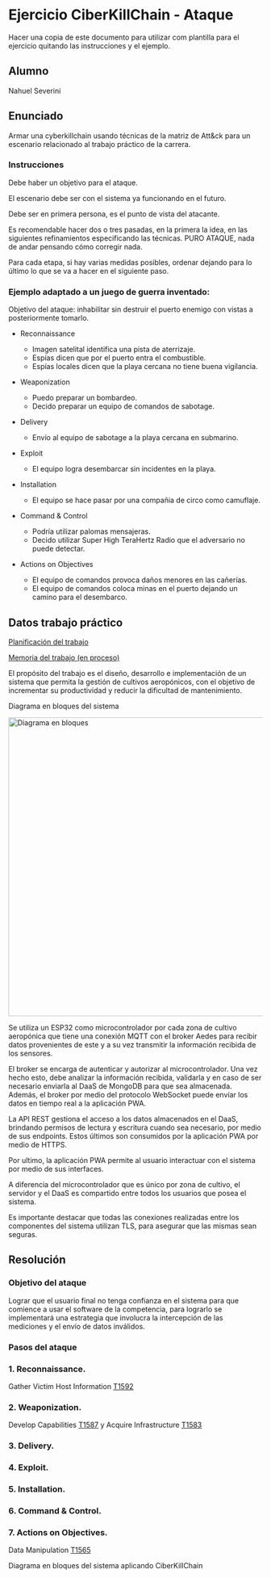 # Ejercicio CiberKillChain - Ataque

Hacer una copia de este documento para utilizar com plantilla para el ejercicio quitando las instrucciones y el ejemplo.

## Alumno

Nahuel Severini

## Enunciado

Armar una cyberkillchain usando técnicas de la matriz de Att&ck para un escenario relacionado al trabajo práctico de la carrera.

### Instrucciones

Debe haber un objetivo para el ataque.

El escenario debe ser con el sistema ya funcionando en el futuro.

Debe ser en primera persona, es el punto de vista del atacante.

Es recomendable hacer dos o tres pasadas, en la primera la idea, en las siguientes refinamientos especificando las técnicas.
PURO ATAQUE, nada de andar pensando cómo corregir nada.

Para cada etapa, si hay varias medidas posibles, ordenar dejando para lo último lo que se va a hacer en el siguiente paso.

### Ejemplo adaptado a un juego de guerra inventado:

Objetivo del ataque: inhabilitar sin destruir el puerto enemigo con vistas a posteriormente tomarlo.

* Reconnaissance
  - Imagen satelital identifica una pista de aterrizaje.
  - Espías dicen que por el puerto entra el combustible.
  - Espías locales dicen que la playa cercana no tiene buena vigilancia.

* Weaponization
  - Puedo preparar un bombardeo.
  - Decido preparar un equipo de comandos de sabotage.
  
* Delivery
  - Envío al equipo de sabotage a la playa cercana en submarino.
  
* Exploit
  - El equipo logra desembarcar sin incidentes en la playa.
  
* Installation  
  - El equipo se hace pasar por una compañia de circo como camuflaje.

* Command & Control
  - Podría utilizar palomas mensajeras.
  - Decido utilizar Super High TeraHertz Radio que el adversario no puede detectar.
  
* Actions on Objectives
  - El equipo de comandos provoca daños menores en las cañerías.
  - El equipo de comandos coloca minas en el puerto dejando un camino para el desembarco.
  

## Datos trabajo práctico

[Planificación del trabajo](https://github.com/nseverini/plantilla-planificacion/blob/aerogrow/charter.pdf)

[Memoria del trabajo (en proceso)](https://github.com/nseverini/Plantilla-memoria)

El propósito del trabajo es el diseño, desarrollo e implementación de un sistema que permita la gestión de cultivos aeropónicos, con el objetivo de incrementar su productividad y reducir la dificultad de mantenimiento.

Diagrama en bloques del sistema

<img width="592" alt="Diagrama en bloques" src="https://github.com/nseverini/ceiot_base/assets/46693419/d4654fbf-29f5-459d-b7fa-046d13bfbf90">

Se utiliza un ESP32 como microcontrolador por cada zona de cultivo aeropónica que tiene una conexión MQTT con el broker Aedes para recibir datos provenientes de este y a su vez transmitir la información recibida de los sensores.

El broker se encarga de autenticar y autorizar al microcontrolador. Una vez hecho esto, debe analizar la información recibida, validarla y en caso de ser necesario enviarla al DaaS de MongoDB para que sea almacenada. Además, el broker por medio del protocolo WebSocket puede envíar los datos en tiempo real a la aplicación PWA.

La API REST gestiona el acceso a los datos almacenados en el DaaS, brindando permisos de lectura y escritura cuando sea necesario, por medio de sus endpoints. Estos últimos son consumidos por la aplicación PWA por medio de HTTPS.

Por ultimo, la aplicación PWA permite al usuario interactuar con el sistema por medio de sus interfaces.

A diferencia del microcontrolador que es único por zona de cultivo, el servidor y el DaaS es compartido entre todos los usuarios que posea el sistema.

Es importante destacar que todas las conexiones realizadas entre los componentes del sistema utilizan TLS, para asegurar que las mismas sean seguras.

## Resolución

### Objetivo del ataque
Lograr que el usuario final no tenga confianza en el sistema para que comience a usar el software de la competencia, para lograrlo se implementará una estrategia que involucra la intercepción de las mediciones y el envío de datos inválidos.

### Pasos del ataque

### 1. Reconnaissance.
Gather Victim Host Information [T1592](https://attack.mitre.org/techniques/T1592/)
### 2. Weaponization.
Develop Capabilities [T1587](https://attack.mitre.org/techniques/T1587/) y Acquire Infrastructure [T1583](https://attack.mitre.org/techniques/T1583/)
### 3. Delivery.

### 4. Exploit.

### 5. Installation.

### 6. Command & Control.

### 7. Actions on Objectives.
Data Manipulation [T1565](https://attack.mitre.org/techniques/T1565/)

Diagrama en bloques del sistema aplicando CiberKillChain




  

